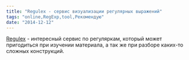 ```yaml
---
title: "Regulex - сервис визуализации регулярных выражений"
tags: "online,RegExp,tool,Рекомендую"
date: "2014-12-12"
---
```


[Regulex](https://jex.im/regulex/) - интересный сервис по регуляркам, который может пригодиться при изучении материала, а так же при разборе каких-то сложных конструкций.
